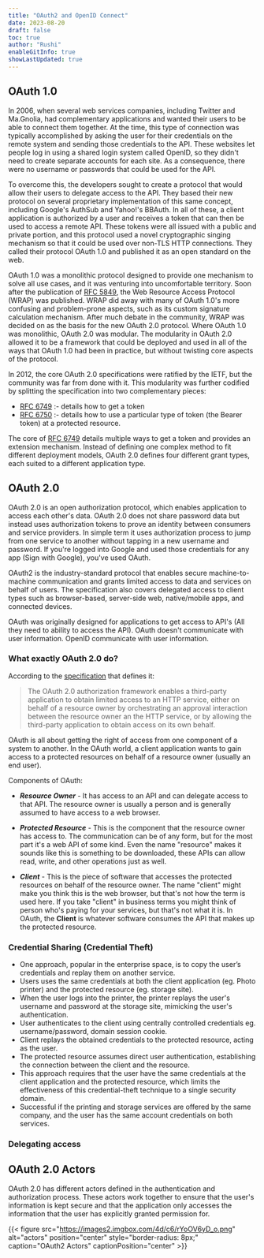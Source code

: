 ```yaml
---
title: "OAuth2 and OpenID Connect"
date: 2023-08-20
draft: false
toc: true
author: "Rushi"
enableGitInfo: true
showLastUpdated: true
---
```


## OAuth 1.0

In 2006, when several web services companies, including Twitter and Ma.Gnolia, had complementary applications and wanted their users to be able to connect them together. At the time, this type of connection was typically accomplished by asking the user for their credentials on the remote system and sending those credentials to the API. These websites let people log in using a shared login system called OpenID, so they didn't need to create separate accounts for each site. As a consequence, there were no username or passwords that could be used for the API.

To overcome this, the developers sought to create a protocol that would allow their users to delegate access to the API. They based their new protocol on several proprietary implementation of this same concept, including Google's AuthSub and Yahoo!'s BBAuth. In all of these, a client application is authorized by a user and receives a token that can then be used to access a remote API. These tokens were all issued with a public and private portion, and this protocol used a novel cryptographic singing mechanism so that it could be used over non-TLS HTTP connections. They called their protocol OAuth 1.0 and published it as an open standard on the web.

OAuth 1.0 was a monolithic protocol designed to provide one mechanism to solve all use cases, and it was venturing into uncomfortable territory. Soon after the publication of [RFC 5849](https://datatracker.ietf.org/doc/html/rfc5849), the Web Resource Access Protocol (WRAP) was published. WRAP did away with many of OAuth 1.0's more confusing and problem-prone aspects, such as its custom signature calculation mechanism. After much debate in the community, WRAP was decided on as the basis for the new OAuth 2.0 protocol. Where OAuth 1.0 was monolithic, OAuth 2.0 was modular. The modularity in OAuth 2.0 allowed it to be a framework that could be deployed and used in all of the ways that OAuth 1.0 had been in practice, but without twisting core aspects of the protocol.

In 2012, the core OAuth 2.0 specifications were ratified by the IETF, but the community was far from done with it. This modularity was further codified by splitting the specification into two complementary pieces:

- [RFC 6749](https://datatracker.ietf.org/doc/html/rfc6749) :- details how to get a token
- [RFC 6750](https://datatracker.ietf.org/doc/html/rfc6750) :- details how to use a particular type of token (the Bearer token) at a protected resource.

The core of [RFC 6749](https://datatracker.ietf.org/doc/html/rfc6749) details multiple ways to get a token and provides an extension mechanism. Instead of defining one complex method to fit different deployment models, OAuth 2.0 defines four different grant types, each suited to a different application type.

## OAuth 2.0

OAuth 2.0 is an open authorization protocol, which enables application to access each other's data. OAuth 2.0 does not share password data but instead uses authorization tokens to prove an identity between consumers and service providers. In simple term it uses authorization process to jump from one service to another without tapping in a new username and password. If you're logged into Google and used those credentials for any app (Sign with Google), you've used OAuth.

OAuth2 is the industry-standard protocol that enables secure machine-to-machine communication and grants limited access to data and services on behalf of users. The specification also covers delegated access to client types such as browser-based, server-side web, native/mobile apps, and connected devices.

OAuth was originally designed for applications to get access to API's (All they need to ability to access the API). OAuth doesn't communicate with user information. OpenID communicate with user information.

### What exactly OAuth 2.0 do?

According to the [specification](https://datatracker.ietf.org/doc/html/rfc6749) that defines it:

> The OAuth 2.0 authorization framework enables a third-party application to obtain limited access to an HTTP service, either on behalf of a resource owner by orchestrating an approval interaction between the resource owner an the HTTP service, or by allowing the third-party application to obtain access on its own behalf.

OAuth is all about getting the right of access from one component of a system to another. In the OAuth world, a client application wants to gain access to a protected resources on behalf of a resource owner (usually an end user).

Components of OAuth:

- **_Resource Owner_** - It has access to an API and can delegate access to that API. The resource owner is usually a person and is generally assumed to have access to a web browser.

- **_Protected Resource_** - This is the component that the resource owner has access to. The communication can be of any form, but for the most part it's a web API of some kind. Even the name "resource" makes it sounds like this is something to be downloaded, these APIs can allow read, write, and other operations just as well.

- **_Client_** - This is the piece of software that accesses the protected resources on behalf of the resource owner. The name "client" might make you think this is the web browser, but that's not how the term is used here. If you take "client" in business terms you might think of person who's paying for your services, but that's not what it is. In OAuth, the **Client** is whatever software consumes the API that makes up the protected resource.

### Credential Sharing (Credential Theft)

- One approach, popular in the enterprise space, is to copy the user’s credentials and replay them on another service.
- Users uses the same credentials at both the client application (eg. Photo printer) and the protected resource (eg. storage site).
- When the user logs into the printer, the printer replays the user's username and password at the storage site, mimicking the user's authentication.
- User authenticates to the client using centrally controlled credentials eg. username/password, domain session cookie.
- Client replays the obtained credentials to the protected resource, acting as the user.
- The protected resource assumes direct user authentication, establishing the connection between the client and the resource.
- This approach requires that the user have the same credentials at the client application and the protected resource, which limits the effectiveness of this credential-theft technique to a single security domain.
- Successful if the printing and storage services are offered by the same company, and the user has the same account credentials on both services.

### Delegating access



## OAuth 2.0 Actors

OAuth 2.0 has different actors defined in the authentication and authorization process. These actors work together to ensure that the user's information is kept secure and that the application only accesses the information that the user has explicitly granted permission for.

{{< figure src="https://images2.imgbox.com/4d/c6/rYoOV6yD_o.png" alt="actors" position="center" style="border-radius: 8px;" caption="OAuth2 Actors" captionPosition="center" >}}
